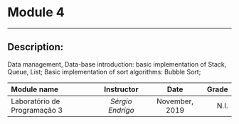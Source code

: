 # Module 4

--- 

## Description: 
Data management, Data-base introduction: basic implementation of Stack, Queue, List; Basic implementation of sort algorithms: Bubble Sort;

| Module name | Instructor | Date | Grade |
| :---------- | :--------: | :---: | ----: |
| Laboratório de Programação 3 | *Sérgio Endrigo* | November, 2019 | N.I. |
